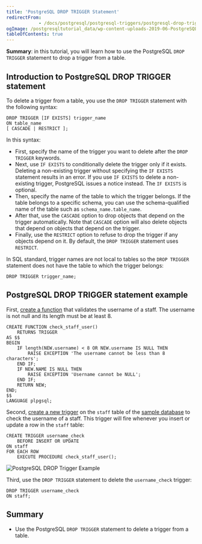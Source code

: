 ```yaml
---
title: 'PostgreSQL DROP TRIGGER Statement'
redirectFrom: 
            - /docs/postgresql/postgresql-triggers/postgresql-drop-trigger/
ogImage: /postgresqltutorial_data/wp-content-uploads-2019-06-PostgreSQL-DROP-Trigger-Example.png
tableOfContents: true
---
```


**Summary**: in this tutorial, you will learn how to use the PostgreSQL `DROP TRIGGER` statement to drop a trigger from a table.



## Introduction to PostgreSQL DROP TRIGGER statement



To delete a trigger from a table, you use the `DROP TRIGGER` statement with the following syntax:



```
DROP TRIGGER [IF EXISTS] trigger_name
ON table_name
[ CASCADE | RESTRICT ];
```



In this syntax:



- First, specify the name of the trigger you want to delete after the `DROP TRIGGER` keywords.
- Next, use `IF EXISTS` to conditionally delete the trigger only if it exists. Deleting a non-existing trigger without specifying the `IF EXISTS` statement results in an error. If you use `IF EXISTS` to delete a non-existing trigger, PostgreSQL issues a notice instead. The `IF EXISTS` is optional.
- Then, specify the name of the table to which the trigger belongs. If the table belongs to a specific schema, you can use the schema-qualified name of the table such as `schema_name.table_name`.
- After that, use the `CASCADE` option to drop objects that depend on the trigger automatically. Note that `CASCADE` option will also delete objects that depend on objects that depend on the trigger.
- Finally, use the `RESTRICT` option to refuse to drop the trigger if any objects depend on it. By default, the `DROP TRIGGER` statement uses `RESTRICT`.


In SQL standard, trigger names are not local to tables so the `DROP TRIGGER` statement does not have the table to which the trigger belongs:



```
DROP TRIGGER trigger_name;
```



## PostgreSQL DROP TRIGGER statement example



First, [create a function](https://www.postgresqltutorial.com/postgresql-plpgsql/postgresql-create-function/) that validates the username of a staff. The username is not null and its length must be at least 8.



```
CREATE FUNCTION check_staff_user()
    RETURNS TRIGGER
AS $$
BEGIN
    IF length(NEW.username) < 8 OR NEW.username IS NULL THEN
        RAISE EXCEPTION 'The username cannot be less than 8 characters';
    END IF;
    IF NEW.NAME IS NULL THEN
        RAISE EXCEPTION 'Username cannot be NULL';
    END IF;
    RETURN NEW;
END;
$$
LANGUAGE plpgsql;
```



Second, [create a new trigger](https://www.postgresqltutorial.com/postgresql-triggers/creating-first-trigger-postgresql/) on the `staff` table of the [sample database](https://www.postgresqltutorial.com/postgresql-getting-started/postgresql-sample-database/) to check the username of a staff. This trigger will fire whenever you insert or update a row in the `staff` table:



```
CREATE TRIGGER username_check
    BEFORE INSERT OR UPDATE
ON staff
FOR EACH ROW
    EXECUTE PROCEDURE check_staff_user();
```



![PostgreSQL DROP Trigger Example](/postgresqltutorial_data/wp-content-uploads-2019-06-PostgreSQL-DROP-Trigger-Example.png)



Third, use the `DROP TRIGGER` statement to delete the `username_check` trigger:



```
DROP TRIGGER username_check
ON staff;
```



## Summary



- Use the PostgreSQL `DROP TRIGGER` statement to delete a trigger from a table.
